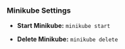 ### Minikube Settings

- **Start Minikube:** ```minikube start```

- **Delete Minikube:** ```minikube delete```